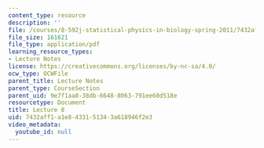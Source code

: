 ```yaml
---
content_type: resource
description: ''
file: /courses/8-592j-statistical-physics-in-biology-spring-2011/7432aff1a1e8433151343a618946f2e3_MIT8_592JS11_lec8.pdf
file_size: 161621
file_type: application/pdf
learning_resource_types:
- Lecture Notes
license: https://creativecommons.org/licenses/by-nc-sa/4.0/
ocw_type: OCWFile
parent_title: Lecture Notes
parent_type: CourseSection
parent_uid: 9e7f1aa8-38db-6648-8063-791ee60d518e
resourcetype: Document
title: Lecture 8
uid: 7432aff1-a1e8-4331-5134-3a618946f2e3
video_metadata:
  youtube_id: null
---
```

